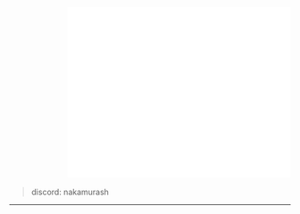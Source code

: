 <p align="right"><img src="/github-metrics.svg" alt="Metrics" width="400"></p>

> discord: nakamurash
---
